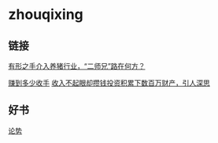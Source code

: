 # zhouqixing
## 链接

[有形之手介入养猪行业，“二师兄”路在何方？](https://mp.weixin.qq.com/s?__biz=MzA5MTAxMjEyMQ==&mid=2653496849&idx=2&sn=949826d8a0c7fc6a702f7db3bf35e251&chksm=8bdf6b67bca8e27146b19b30ffdd7955728b06e34ae0df2d54ef3f9e354e78c218acea10a1a2&scene=0#rd)

[赚到多少收手](https://qian.163.com/discovery/article/sharearticle.html?id=74017&tagName=%E6%8E%A8%E8%8D%90)
[收入不起眼却攒钱投资积累下数百万财产，引人深思](http://info.3g.qq.com/g/s?sid=&aid=money_ss&id=money_20170304A003OW&pos=&pid=1&lpid=1&day=&rt=2&iF=1&fr=)
## 好书
[论势](https://book.douban.com/subject/3692842/)
